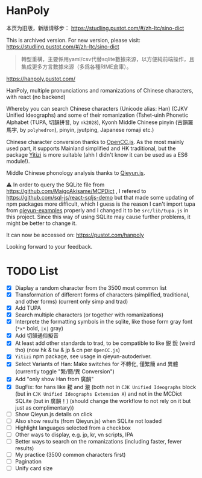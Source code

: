 # HanPoly

本页为旧版，新版请移步： https://studling.pustot.com/#/zh-ltc/sino-dict

This is archived version. For new version, please visit: https://studling.pustot.com/#/zh-ltc/sino-dict

> 轉型重構，主要係用yaml/csv代替sqlite數據來源，以方便純前端操作，且集成更多方言數據來源（多爲各種RIME倉庫）。

https://hanpoly.pustot.com/

HanPoly, multiple pronunciations and romanizations of Chinese characters, with react (no backend)

Whereby you can search Chinese characters (Unicode alias: Han) (CJKV Unified Ideographs) and some of their romanization (Tshet-uinh Phonetic Alphabet (TUPA, 切韻拼音, by `nk2028`), Kyonh Middle Chinese pinyin (古韻羅馬字, by `polyhedron`), pinyin, jyutping, Japanese romaji etc.)

Chinese character conversion thanks to [OpenCC.js](https://github.com/nk2028/opencc-js). As the most mainly used part, it supports Mainland simplified and HK traditional, but the package [Yitizi](https://github.com/nk2028/yitizi) is more suitable (ahh I didn't know it can be used as a ES6 module!).

Middle Chinese phonology analysis thanks to [Qieyun.js](https://github.com/nk2028/qieyun-js).

⚠️ In order to query the SQLite file from https://github.com/MaigoAkisame/MCPDict , I refered to https://github.com/sql-js/react-sqljs-demo but that made some updating of npm packages more difficult, which I guess is the reason I can't import tupa from [qieyun-examples](https://github.com/nk2028/qieyun-examples) properly and I changed it to be `src/lib/tupa.js` in this project. Since this way of using SQLite may cause further problems, it might be better to change it.

It can now be accessed on: https://pustot.com/hanpoly

Looking forward to your feedback.

# TODO List

- [x] Diaplay a random character from the 3500 most common list
- [x] Transformation of different forms of characters (simplified, traditional, and other forms) (current only simp and trad)
- [x] Add TUPA
- [x] Search multiple characters (or together with romanizations)
- [x] Interprete the formatting symbols in the sqlite, like those form gray font (`*x*` bold, `|x|` gray)
- [x] Add 切韻通俗擬音
- [x] At least add other standards to trad, to be compatible to like 鋭 銳 (weird tho) (now hk & tw & jp & cn per `OpenCC.js`)
- [x] `Yitizi` npm package, see usage in qieyun-autoderiver. 
- [x] Select Variants of Han: Make switches for 不轉化, 僅繁簡 and 異體 (currently toggle "繁/簡/異 Conversion")
- [x] Add "only show Han from 廣韻"
- [x] BugFix: for hans like 䎫 and 㵾 (both not in `CJK Unified Ideographs` block (but in `CJK Unified Ideographs Extension A`) and not in the MCDict SQLite (but in 廣韻！) (should change the workflow to not rely on it but just as complimentary))
- [ ] Show Qieyun.js details on click
- [ ] Also show results (from Qieyun.js) when SQLite not loaded
- [ ] Highlight languages selected from a checkbox
- [ ] Other ways to display, e.g. jp, kr, vn scripts, IPA
- [ ] Better ways to search on the romanizations (including faster, fewer results)
- [ ] My practice (3500 common characters first)
- [ ] Pagination
- [ ] Unify card size
